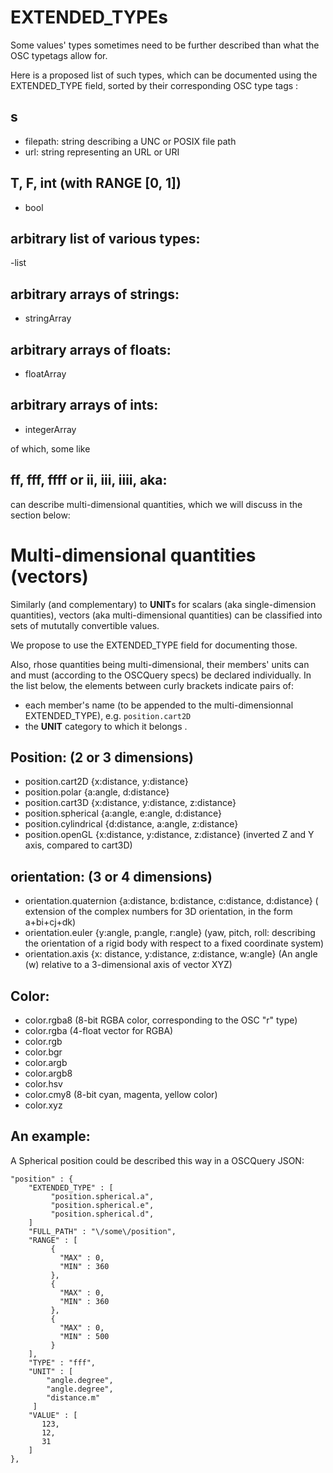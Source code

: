 # EXTENDED_TYPEs

Some values' types sometimes need to be further described than what the OSC typetags allow for.

Here is a proposed list of such types, which can be documented using the EXTENDED_TYPE field, sorted by their corresponding OSC type tags :

## s

- filepath: string describing a UNC or POSIX file path
- url: string representing an URL or URI

## T, F, int (with RANGE [0, 1])

- bool

## arbitrary list of various types:

-list 

## arbitrary arrays of strings:

- stringArray

## arbitrary arrays of floats:

- floatArray

## arbitrary arrays of ints:

- integerArray

of which, some like

## ff, fff, ffff or ii, iii, iiii, aka:

can describe multi-dimensional quantities, which we will discuss in the section below:

# Multi-dimensional quantities (vectors)  

Similarly (and complementary) to **UNIT**s for scalars (aka single-dimension quantities), vectors (aka multi-dimensional quantities) can be classified into sets of mututally convertible values.


We propose to use the EXTENDED_TYPE field for documenting those.


Also, rhose quantities being multi-dimensional, their members' units can and must (according to the OSCQuery specs) be declared individually. In the list below, the elements between curly brackets indicate pairs of:
- each member's name (to be appended to the multi-dimensionnal EXTENDED_TYPE), e.g. ```position.cart2D``` 
- the **UNIT** category to which it belongs .



## Position: (2 or 3 dimensions)
- position.cart2D {x:distance, y:distance}
- position.polar {a:angle, d:distance} 
- position.cart3D {x:distance, y:distance, z:distance}
- position.spherical {a:angle, e:angle, d:distance} 
- position.cylindrical {d:distance, a:angle, z:distance}
- position.openGL {x:distance, y:distance, z:distance} (inverted Z and Y axis, compared to cart3D)


## orientation: (3 or 4 dimensions)
- orientation.quaternion {a:distance, b:distance, c:distance, d:distance} ( extension of the complex numbers for 3D orientation, in the form a+bi+cj+dk)
- orientation.euler {y:angle, p:angle, r:angle} (yaw, pitch, roll: describing the orientation of a rigid body with respect to a fixed coordinate system)
- orientation.axis {x: distance, y:distance, z:distance, w:angle} (An angle (w) relative to a 3-dimensional axis of vector XYZ)

## Color:
- color.rgba8 (8-bit RGBA color, corresponding to the OSC "r" type)
- color.rgba (4-float vector for RGBA)
- color.rgb
- color.bgr
- color.argb
- color.argb8
- color.hsv
- color.cmy8 (8-bit cyan, magenta, yellow color)
- color.xyz


## An example:
A Spherical position could be described this way in a OSCQuery JSON:

```
"position" : {
    "EXTENDED_TYPE" : [
         "position.spherical.a",
         "position.spherical.e",
         "position.spherical.d",
    ]
    "FULL_PATH" : "\/some\/position",
    "RANGE" : [
         {
           "MAX" : 0,
           "MIN" : 360
         },
         {
           "MAX" : 0,
           "MIN" : 360
         },
         {
           "MAX" : 0,
           "MIN" : 500
         }
    ],
    "TYPE" : "fff",
    "UNIT" : [
        "angle.degree",
        "angle.degree",
        "distance.m"
     ]
    "VALUE" : [
       123,
       12,
       31
    ]
},
```



